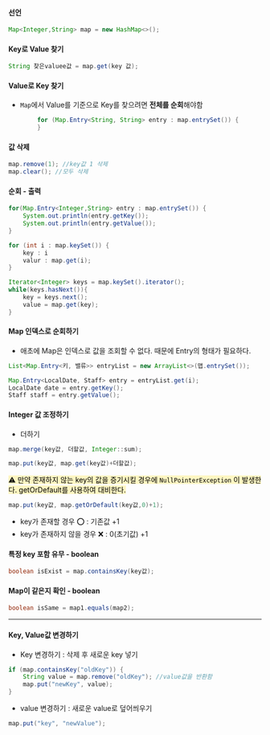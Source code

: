 #### 선언
```java
Map<Integer,String> map = new HashMap<>();
```

#### Key로 Value 찾기
```java
String 찾은valuee값 = map.get(key 값);
```

#### Value로 Key 찾기
- `Map`에서 Value를 기준으로 Key를 찾으려면 **전체를 순회**해야함
```java
        for (Map.Entry<String, String> entry : map.entrySet()) {
        }
```

#### 값 삭제
```java
map.remove(1); //key값 1 삭제
map.clear(); //모두 삭제
```

#### 순회 - 출력
```java
for(Map.Entry<Integer,String> entry : map.entrySet()) {
	System.out.println(entry.getKey());
	System.out.println(entry.getValue());
}
```

```java
for (int i : map.keySet()) {
	key : i
	valur : map.get(i);
}
```

```java
Iterator<Integer> keys = map.keySet().iterator();
while(keys.hasNext()){
    key = keys.next();
    value = map.get(key);
}
```

#### Map 인덱스로 순회하기
- 애초에 Map은 인덱스로 값을 조회할 수 없다. 때문에 Entry의 형태가 필요하다.
```java
List<Map.Entry<키, 밸류>> entryList = new ArrayList<>(맵.entrySet());

Map.Entry<LocalDate, Staff> entry = entryList.get(i);  
LocalDate date = entry.getKey();  
Staff staff = entry.getValue();
```


#### Integer 값 조정하기
- 더하기
```java
map.merge(key값, 더할값, Integer::sum);  
```

```java
map.put(key값, map.get(key값)+더할값);
```

<mark style="background: #FFF3A3A6;"> ⚠️ 만약 존재하지 않는 key의 값을 증기시킬 경우에 `NullPointerException` 이 발생한다.
 getOrDefault를 사용하여 대비한다.  </mark>
 ```java
map.put(key값, map.getOrDefault(key값,0)+1);
```
- key가 존재할 경우 ⭕️ : 기존값 +1
- key가 존재하지 않을 경우 ❌ : 0(초기값) +1 

#### 특정 key 포함 유무 - boolean
```java
boolean isExist = map.containsKey(key값);
```

#### Map이 같은지 확인 - boolean
```java
boolean isSame = map1.equals(map2);
```


---

#### Key, Value값 변경하기
- Key 변경하기 : 삭제 후 새로운 key 넣기
```java
if (map.containsKey("oldKey")) { 
	String value = map.remove("oldKey"); //value값을 반환함
	map.put("newKey", value); 
}
```
- value 변경하기 : 새로운 value로 덮어씌우기
```java
map.put("key", "newValue");
```

